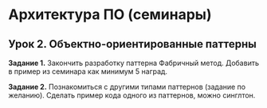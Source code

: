 # Архитектура ПО (семинары)
## Урок 2. Объектно-ориентированные паттерны


**Задание 1.** Закончить разработку паттерна Фабричный метод. Добавить в пример из семинара как минимум 5 наград.

**Задание 2.** Познакомиться с другими типами паттернов (задание по желанию). Сделать пример кода одного из паттернов, можно синглтон.
